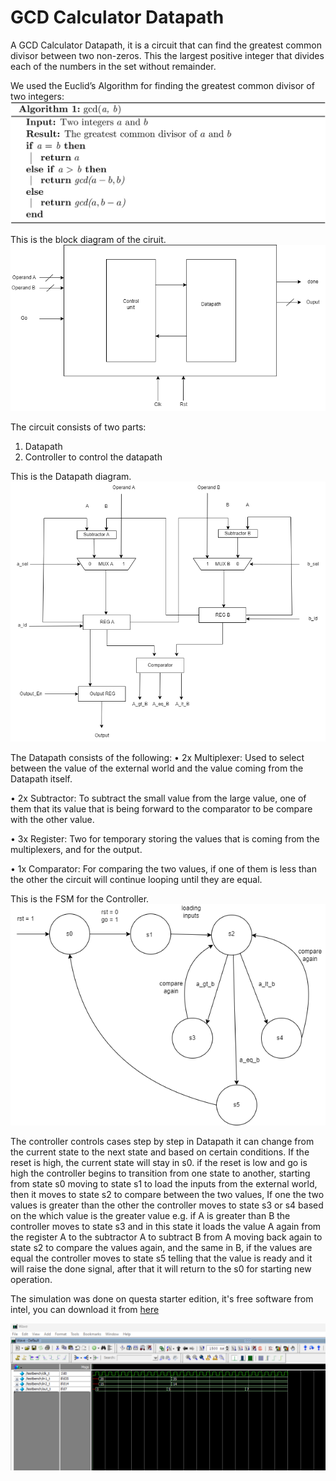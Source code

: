 # GCD Calculator Datapath
A GCD Calculator Datapath, it is a circuit that can find the greatest common divisor between two non-zeros. This the largest positive integer that divides each of the numbers in the set without remainder.                     

We used the Euclid’s Algorithm for finding the greatest common divisor of two integers:
![Euclid's algorithm](eu_gcd.jpg)

This is the block diagram of the ciruit.
![Block diagram](block.png)


The circuit consists of two parts:
1. Datapath
2. Controller to control the datapath


This is the Datapath diagram.
![Datapath](datapath.png)

The Datapath consists of the following:
•	2x Multiplexer:
  Used to select between the value of the external world and the value coming from the Datapath itself.

•	2x Subtractor:
  To subtract the small value from the large value, one of them that its value that is being forward to the comparator to be compare with the other value.

•	3x Register:
  Two for temporary storing the values that is coming from the multiplexers, and for the output.

•	1x Comparator:
  For comparing the two values, if one of them is less than the other the circuit will continue looping until they are equal.


This is the FSM for the Controller.
![FSM](fsm.png)

The controller controls cases step by step in Datapath it can change from the current state to the next state and based on certain conditions.
If the reset is high, the current state will stay in s0.
if the reset is low and go is high the controller begins to transition from one state to another, starting from state s0 moving to state s1 to load the inputs from the external world, then it moves to state s2 to compare between the two values, If one the two values is greater than the other the controller moves to state s3 or s4 based on the which value is the greater value e.g. if A is greater than B the controller moves to state s3 and in this state it loads the value A again from the register A to the subtractor A to subtract B from A moving back again to state s2 to compare the values again, and the same in B, if the values are equal the controller moves to state s5 telling that the value is ready and it will raise the done signal, after that it will return to the s0 for starting new operation.

The simulation was done on questa starter edition, it's free software from intel, you can download it from [here](https://www.intel.com/content/www/us/en/software-kit/757227/questa-intel-fpgas-standard-edition-software-version-22-1.html)

![Simulation](sim.png)

